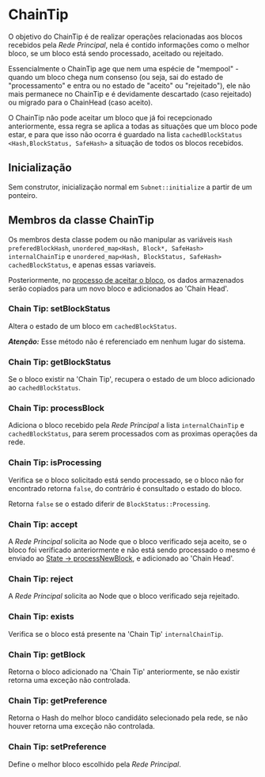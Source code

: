 # ChainTip

O objetivo do ChainTip é de realizar operações relacionadas aos blocos recebidos pela _Rede Principal_, nela é contido informações como o melhor bloco, se um bloco está sendo processado, aceitado ou rejeitado.

Essencialmente o ChainTip age que nem uma espécie de "mempool" - quando um bloco chega num consenso (ou seja, sai do estado de "processamento" e entra ou no estado de "aceito" ou "rejeitado"), ele não mais permanece no ChainTip e é devidamente descartado (caso rejeitado) ou migrado para o ChainHead (caso aceito).

O ChainTip não pode aceitar um bloco que já foi recepcionado anteriormente, essa regra se aplica a todas as situações que um bloco pode estar, e para que isso não ocorra é guardado na lista ```cachedBlockStatus <Hash,BlockStatus, SafeHash>``` a situação de todos os blocos recebidos.

## Inicialização

Sem construtor, inicialização normal em ```Subnet::initialize``` a partir de um ponteiro.

## Membros da classe ChainTip

Os membros desta classe podem ou não manipular as variáveis ```Hash preferedBlockHash```, ```unordered_map<Hash, Block*, SafeHash> internalChainTip``` e ```unordered_map<Hash, BlockStatus, SafeHash> cachedBlockStatus```, e apenas essas variaveis.

Posteriormente, no [processo de aceitar o bloco](subnet.md), os dados armazenados serão copiados para um novo bloco e adicionados ao 'Chain Head'.

### Chain Tip: setBlockStatus

Altera o estado de um bloco em ```cachedBlockStatus```.

**_Atenção:_** Esse método não é referenciado em nenhum lugar do sistema.

### Chain Tip: getBlockStatus

Se o bloco existir na 'Chain Tip', recupera o estado de um bloco adicionado ao ```cachedBlockStatus```.

### Chain Tip: processBlock

Adiciona o bloco recebido pela _Rede Principal_ a lista ```internalChainTip``` e ```cachedBlockStatus```, para serem processados com as proximas operações da rede.

### Chain Tip: isProcessing

Verifica se o bloco solicitado está sendo processado, se o bloco não for encontrado retorna ```false```, do contrário é consultado o estado do bloco.

Retorna ```false``` se o estado diferir de ```BlockStatus::Processing```.

### Chain Tip: accept

A _Rede Principal_ solicita ao Node que o bloco verificado  seja aceito, se o bloco foi verificado anteriormente e não está sendo processado o mesmo é enviado ao [State -> processNewBlock](state.md), e adicionado ao 'Chain Head'.

### Chain Tip: reject

A _Rede Principal_ solicita ao Node que o bloco verificado seja rejeitado.

### Chain Tip: exists

Verifica se o bloco está presente na 'Chain Tip' ```internalChainTip```.

### Chain Tip: getBlock

Retorna o bloco adicionado na 'Chain Tip' anteriormente, se não existir retorna uma exceção não controlada.

### Chain Tip: getPreference

Retorna o Hash do melhor bloco candidáto selecionado pela rede, se não houver retorna uma exceção não controlada.

### Chain Tip: setPreference

Define o melhor bloco escolhido pela _Rede Principal_.
